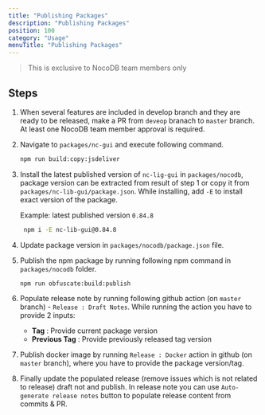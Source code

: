 ```yaml
---
title: "Publishing Packages"
description: "Publishing Packages"
position: 100
category: "Usage"
menuTitle: "Publishing Packages"
---
```


> This is exclusive to NocoDB team members only

## Steps

1. When several features are included in develop branch and they are ready to be released, make a PR from `deveop` branach to `master` branch. At least one NocoDB team member approval is required.

2. Navigate to `packages/nc-gui` and execute following command.

   ```bash
   npm run build:copy:jsdeliver
   ```

3. Install the latest published version of `nc-lig-gui` in `packages/nocodb`, package version can be extracted from result of step 1 or copy it from `packages/nc-lib-gui/package.json`. While installing, add `-E` to install exact version of the package.

   Example: latest published version `0.84.8`

    ```bash
     npm i -E nc-lib-gui@0.84.8
   ```

4. Update package version in `packages/nocodb/package.json` file.

5. Publish the npm package by running following npm command in `packages/nocodb` folder.

   ```
   npm run obfuscate:build:publish
   ```

6. Populate release note by running following github action (on `master` branch) - `Release : Draft Notes`. While running the action you have to provide 2 inputs:
    - **Tag** : Provide current package version
    - **Previous Tag** : Provide previously released tag version

7. Publish docker image by running `Release : Docker` action in github (on `master` branch), where you have to provide the package version/tag. 

8. Finally update the populated release (remove issues which is not related to release) draft not and publish. In release note you can use `Auto-generate release notes` button to populate release content from commits & PR. 